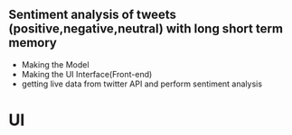 ## Sentiment analysis of tweets (positive,negative,neutral) with long short term memory

* Making the Model
* Making the UI Interface(Front-end)
* getting live data from twitter API and perform sentiment analysis

# UI
